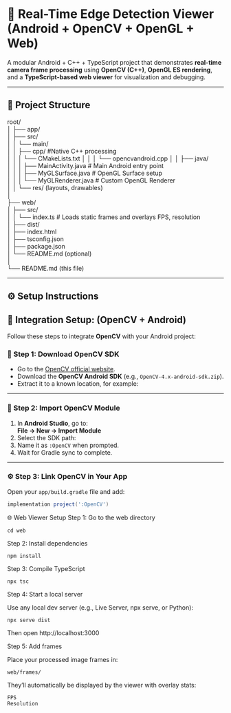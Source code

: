 # 🧪 Real-Time Edge Detection Viewer (Android + OpenCV + OpenGL + Web)

A modular Android + C++ + TypeScript project that demonstrates **real-time camera frame processing** using **OpenCV (C++)**, **OpenGL ES rendering**, and a **TypeScript-based web viewer** for visualization and debugging.

---

## 📂 Project Structure

root/   
│
├── app/   
│ ├── src/   
│ │ └── main/   
│ │ ├── cpp/ #Native C++ processing   
│ │ │   └── CMakeLists.txt
│ │ │   └── opencvandroid.cpp
│ │ ├── java/   
│ │ │ ├── MainActivity.java # Main Android entry point   
│ │ │ ├── MyGLSurface.java # OpenGL Surface setup   
│ │ │ └── MyGLRenderer.java # Custom OpenGL Renderer   
│ │ └── res/ (layouts, drawables)     
│    
├── web/     
│ ├── src/    
│ │ └── index.ts # Loads static frames and overlays FPS, resolution    
│ ├── dist/   
│ ├── index.html    
│ ├── tsconfig.json   
│ ├── package.json    
│ └── README.md (optional)     
│    
└── README.md (this file)    
    
---    
    
## ⚙️ Setup Instructions    

## 🔗 Integration Setup: (OpenCV + Android)

Follow these steps to integrate **OpenCV** with your Android project:

### 🧩 Step 1: Download OpenCV SDK
- Go to the [OpenCV official website](https://opencv.org/releases/).
- Download the **OpenCV Android SDK** (e.g., `OpenCV-4.x-android-sdk.zip`).
- Extract it to a known location, for example:


---

### 🧱 Step 2: Import OpenCV Module
1. In **Android Studio**, go to:  
 **File → New → Import Module**
2. Select the SDK path:  
3. Name it as `:OpenCV` when prompted.
4. Wait for Gradle sync to complete.

---

### ⚙️ Step 3: Link OpenCV in Your App
Open your `app/build.gradle` file and add:

```gradle
implementation project(':OpenCV')   
 ```


🌐 Web Viewer Setup
Step 1: Go to the web directory
```
cd web
```

Step 2: Install dependencies
```
npm install
```

Step 3: Compile TypeScript
```
npx tsc
```

Step 4: Start a local server

Use any local dev server (e.g., Live Server, npx serve, or Python):

```
npx serve dist
```

Then open http://localhost:3000

Step 5: Add frames

Place your processed image frames in:
```
web/frames/
```

They’ll automatically be displayed by the viewer with overlay stats:
```
FPS
Resolution
```



